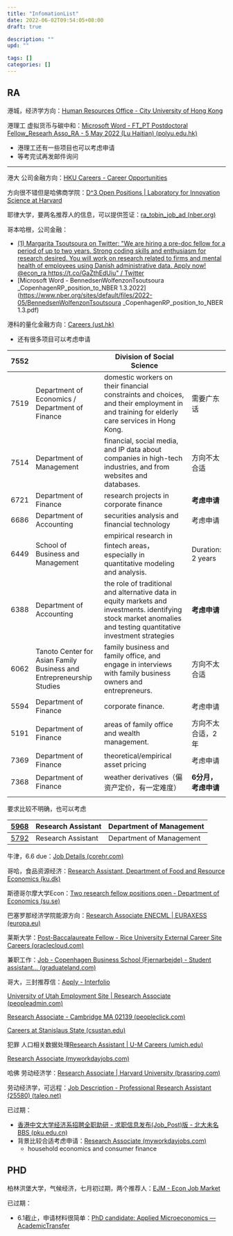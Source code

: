 ```yaml
---
title: "InfomationList"
date: 2022-06-02T09:54:05+08:00
draft: true

description: ""
upd: ""

tags: []
categories: []
---
```


<!--more-->

## RA

港城，经济学方向：[Human Resources Office - City University of Hong Kong](https://www.cityu.edu.hk/hro/en/job/current/research.asp?ref=ur-br1149)

港理工 虚拟货币与碳中和：[Microsoft Word - FT_PT Postdoctoral Fellow_Researh Asso_RA - 5 May 2022 (Lu Haitian) (polyu.edu.hk)](https://www.polyu.edu.hk/hro/docdrive/careers/postspec/22050610.pdf)

- 港理工还有一些项目也可以考虑申请
- 等考完试再发邮件询问

---

港大 公司金融方向：[HKU Careers - Career Opportunities](https://jobs.hku.hk/cw/en/job/512530/research-assistant-iii-in-the-faculty-of-business-and-economics)

方向很不错但是哈佛商学院：[D^3 Open Positions | Laboratory for Innovation Science at Harvard](https://lish.harvard.edu/d3-open-positions)

耶律大学，要两名推荐人的信息，可以提供签证：[ra_tobin_job_ad (nber.org)](https://www.nber.org/sites/default/files/2020-09/ra_tobin_job_ad.pdf)

哥本哈根，公司金融：

- [(1) Margarita Tsoutsoura on Twitter: "We are hiring a pre-doc fellow for a period of up to two years. Strong coding skills and enthusiasm for research desired. You will work on research related to firms and mental health of employees using Danish administrative data. Apply now! @econ_ra https://t.co/GaZthEdUiu" / Twitter](https://twitter.com/M_Tsoutsoura/status/1533842280821493760)
- [Microsoft Word - BennedsenWolfenzonTsoutsoura _CopenhagenRP_position_to_NBER 1.3.2022](https://www.nber.org/sites/default/files/2022-05/BennedsenWolfenzonTsoutsoura _CopenhagenRP_position_to_NBER 1.3.pdf)

港科的量化金融方向：[Careers (ust.hk)](https://hrmsxprod.psft.ust.hk:8044/psp/hrmsxprod/EMPLOYEE/HRMS/c/HRS_HRAM.HRS_CE.GBL)

- 还有很多项目可以考虑申请

| 7552 |                                                                      | Division of Social Science                                                                                                                                        |                   |
| ---- | -------------------------------------------------------------------- | ----------------------------------------------------------------------------------------------------------------------------------------------------------------- | ----------------- |
| 7519 | Department of Economics / Department of Finance                      | domestic workers on their financial constraints and choices, and their employment in and training for elderly care services in Hong Kong.                         | 需要广东话             |
| 7514 | Department of Management                                             | financial, social media, and IP data about companies in high-tech industries, and from websites and databases.                                                    | 方向不太合适            |
| 6721 | Department of Finance                                                | research projects in corporate finance                                                                                                                            | **考虑申请**          |
| 6686 | Department of Accounting                                             | securities analysis and financial technology                                                                                                                      | 考虑申请              |
| 6449 | School of Business and Management                                    | empirical research in fintech areas，especially in quantitative modeling and analysis.                                                                             | Duration: 2 years |
| 6388 | Department of Accounting                                             | the role of traditional and alternative data in equity markets and investments. identifying stock market anomalies and testing quantitative investment strategies | **考虑申请**          |
| 6062 | Tanoto Center for Asian Family Business and Entrepreneurship Studies | family business and family office, and engage in interviews with family business owners and entrepreneurs.                                                        | 方向不太合适            |
| 5594 | Department of Finance                                                | corporate finance.                                                                                                                                                | 考虑申请              |
| 5191 | Department of Finance                                                | areas of family office and wealth management.                                                                                                                     | 方向不太合适，2年         |
| 7369 | Department of Finance                                                | theoretical/empirical asset pricing                                                                                                                               | 考虑申请              |
| 7368 | Department of Finance                                                | weather derivatives（偏资产定价，有一定难度）                                                                                                                                  | **6分月，考虑申请**      |
|      |                                                                      |                                                                                                                                                                   |                   |

要求比较不明确，也可以考虑

| [5968](javascript:submitAction_win0(document.win0,'JOB_ID$59');) | Research Assistant | Department of Management |
| ---------------------------------------------------------------- | ------------------ | ------------------------ |
| [5792](javascript:submitAction_win0(document.win0,'JOB_ID$62');) | Research Assistant | Department of Management |

牛津，6.6 due：[Job Details (corehr.com)](https://my.corehr.com/pls/uoxrecruit/erq_jobspec_version_4.display_form?p_company=10&p_internal_external=E&p_display_in_irish=N&p_process_type=&p_applicant_no=&p_form_profile_detail=&p_display_apply_ind=Y&p_refresh_search=Y&p_recruitment_id=157413#)

哥哈，食品资源经济：[Research Assistant, Department of Food and Resource Economics (ku.dk)](https://employment.ku.dk/all-vacancies/?show=156511)

斯德哥尔摩大学Econ：[Two research fellow positions open - Department of Economics (su.se)](https://www.su.se/department-of-economics/news/two-research-fellow-positions-open-1.613524)

巴塞罗那经济学院能源方向：[Research Associate ENECML | EURAXESS (europa.eu)](https://euraxess.ec.europa.eu/jobs/783482)

莱斯大学：[Post-Baccalaureate Fellow - Rice University External Career Site Careers (oraclecloud.com)](https://emdz.fa.us2.oraclecloud.com/hcmUI/CandidateExperience/en/sites/CX_1001/job/1206/?utm_medium=jobshare)

兼职工作：[Job - Copenhagen Business School (Fjernarbejde) - Student assistant... (graduateland.com)](https://graduateland.com/da/job/48728937?emp_bypass=1)

哥大，三封推荐信：[Apply - Interfolio](https://apply.interfolio.com/102955)

[University of Utah Employment Site | Research Associate (peopleadmin.com)](https://utah.peopleadmin.com/postings/132118)

[Research Associate - Cambridge MA 02139 (peopleclick.com)](https://careers.peopleclick.com/careerscp/client_mit/external/jobDetails/jobDetail.html?jobPostId=20073&localeCode=en-us&source=Indeed&sourceType=PREMIUM_POST_SITE)

[Careers at Stanislaus State (csustan.edu)](https://careers.csustan.edu/st/en-us/job/511748/economics-research-assistant?utm_source=Indeed&utm_medium=organic&utm_campaign=Indeed)

犯罪 人口相关数据处理[Research Assistant | U-M Careers (umich.edu)](https://careers.umich.edu/job_detail/215038/research-assistant?utm_source=Indeed&utm_medium=cpc&utm_campaign=Indeed)

[Research Associate (myworkdayjobs.com)](https://brown.wd5.myworkdayjobs.com/en-US/staff-careers-brown/job/164-Angell-Street/Research-Associate_REQ176679?source=indeed)

哈佛 劳动经济学：[Research Associate | Harvard University (brassring.com)](https://sjobs.brassring.com/TGnewUI/Search/home/HomeWithPreLoad?partnerid=25240&siteid=5341&PageType=JobDetails&jobid=1951479&codes=IND#jobDetails=1951479_5341)

劳动经济学，可远程：[Job Description - Professional Research Assistant (25580) (taleo.net)](https://cu.taleo.net/careersection/2/jobdetail.ftl?job=307213&src=JB-10100)

已过期：

- [香港中文大学经济系招聘全职助研 - 求职信息发布(Job_Post)版 - 北大未名BBS (pku.edu.cn)](https://bbs.pku.edu.cn/v2//post-read.php?bid=845&threadid=18232795)
- 背景比较合适考虑申请：[Research Associate (myworkdayjobs.com)](https://osu.wd1.myworkdayjobs.com/zh-CN/OSUCareers/job/Columbus-Campus/Research-Associate_R45187-2?utm_source=Indeed&utm_medium=organic&utm_campaign=Indeed)
  - household economics and consumer finance

## PHD

柏林洪堡大学，气候经济，七月初过期，两个推荐人：[EJM - Econ Job Market](https://econjobmarket.org/positions/8420)

已过期：

- 6.1截止，申请材料很简单：[PhD candidate: Applied Microeconomics — AcademicTransfer](https://www.academictransfer.com/en/312045/phd-candidate-applied-microeconomics/apply/#apply)
